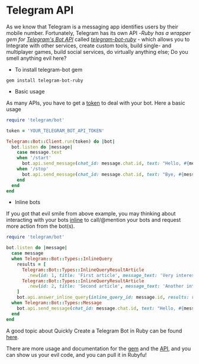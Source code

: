 # Telegram API

As we know that Telegram is a messaging app identifies users by their mobile number. Fortunately, Telegram has its own API -*Ruby has a wrapper gem for* [*Telegram's Bot API*](https://core.telegram.org/bots/api) called *[telegram-bot-ruby](https://github.com/atipugin/telegram-bot-ruby)* - which allows you to Integrate with other services, create custom tools, build single- and multiplayer games, build social services, do virtually anything else; Do you smell anything evil here? 

- To install telegram-bot gem 
```
gem install telegram-bot-ruby
```


- Basic usage

As many APIs, you have to get a [token](https://core.telegram.org/bots#botfather) to deal with your bot. Here a basic usage 

```ruby
require 'telegram/bot'

token = 'YOUR_TELEGRAM_BOT_API_TOKEN'

Telegram::Bot::Client.run(token) do |bot|
  bot.listen do |message|
    case message.text
    when '/start'
      bot.api.send_message(chat_id: message.chat.id, text: "Hello, #{message.from.first_name}")
    when '/stop'
      bot.api.send_message(chat_id: message.chat.id, text: "Bye, #{message.from.first_name}")
    end
  end
end
```

- Inline bots

If you got that evil smile from above example, you may thinking about interacting with your bots [inline](https://core.telegram.org/bots/inline) to call/@mention your bots and request more action from the bot(s).

```ruby
require 'telegram/bot'

bot.listen do |message|
  case message
  when Telegram::Bot::Types::InlineQuery
    results = [
      Telegram::Bot::Types::InlineQueryResultArticle
        .new(id: 1, title: 'First article', message_text: 'Very interesting text goes here.'),
      Telegram::Bot::Types::InlineQueryResultArticle
        .new(id: 2, title: 'Second article', message_text: 'Another interesting text here.')
    ]
    bot.api.answer_inline_query(inline_query_id: message.id, results: results)
  when Telegram::Bot::Types::Message
    bot.api.send_message(chat_id: message.chat.id, text: "Hello, #{message.from.first_name}!")
  end
end
```

A good topic about Quickly Create a Telegram Bot in Ruby can be found [here](http://www.sitepoint.com/quickly-create-a-telegram-bot-in-ruby/).

There are more usage and documentation for the [gem](https://github.com/atipugin/telegram-bot-ruby) and the [API](https://core.telegram.org/bots), and you can show us your evil code, and you can pull it in Rubyfu! 


